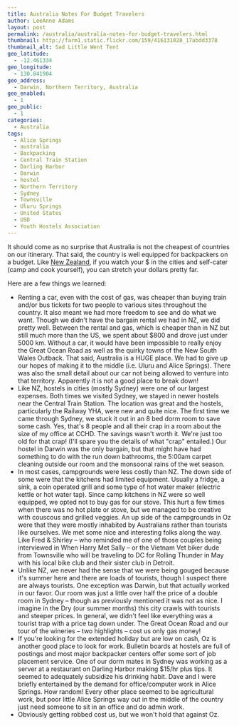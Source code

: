 ```yaml
---
title: Australia Notes For Budget Travelers
author: LeeAnne Adams
layout: post
permalink: /australia/australia-notes-for-budget-travelers.html
thumbnail: http://farm1.static.flickr.com/159/416131028_17abdd3378
thumbnail_alt: Sad Little Went Tent
geo_latitude:
  - -12.461334
geo_longitude:
  - 130.841904
geo_address:
  - Darwin, Northern Territory, Australia
geo_enabled:
  - 1
geo_public:
  - 1
categories:
  - Australia
tags:
  - Alice Springs
  - australia
  - Backpacking
  - Central Train Station
  - Darling Harbor
  - Darwin
  - hostel
  - Northern Territory
  - Sydney
  - Townsville
  - Uluru Springs
  - United States
  - USD
  - Youth Hostels Association
---
```

It should come as no surprise that Australia is not the cheapest of countries on our itinerary. That said, the country is well equipped for backpackers on a budget. Like [New Zealand][1], if you watch your $ in the cities and self-cater (camp and cook yourself), you can stretch your dollars pretty far.

Here are a few things we learned:

* Renting a car, even with the cost of gas, was cheaper than buying train and/or bus tickets for two people to various sites throughout the country. It also meant we had more freedom to see and do what we want. Though we didn't have the bargain rental we had in NZ, we did pretty well. Between the rental and gas, which is cheaper than in NZ but still much more than the US, we spent about $800 and drove just under 5000 km. Without a car, it would have been impossible to really enjoy the Great Ocean Road as well as the quirky towns of the New South Wales Outback. That said, Australia is a HUGE place. We had to give up our hopes of making it to the middle (i.e. Uluru and Alice Springs). There was also the small detail about our car not being allowed to venture into that territory. Apparently it is not a good place to break down!
* Like NZ, hostels in cities (mostly Sydney) were one of our largest expenses. Both times we visited Sydney, we stayed in newer hostels near the Central Train Station. The location was great and the hostels, particularly the Railway YHA, were new and quite nice. The first time we came through Sydney, we stuck it out in an 8 bed dorm room to save some cash. Yes, that's 8 people and all their crap in a room about the size of my office at CCHD. The savings wasn't worth it. We're just too old for that crap! (I'll spare you the details of what "crap" entailed.) Our hostel in Darwin was the only bargain, but that might have had something to do with the run down bathrooms, the 5:00am carpet cleaning outside our room and the monsoonal rains of the wet season.
* In most cases, campgrounds were less costly than NZ. The down side of some were that the kitchens had limited equipment. Usually a fridge, a sink, a coin operated grill and some type of hot water maker (electric kettle or hot water tap). Since camp kitchens in NZ were so well equipped, we opted not to buy gas for our stove. This hurt a few times when there was no hot plate or stove, but we managed to be creative with couscous and grilled veggies. An up side of the campgrounds in Oz were that they were mostly inhabited by Australians rather than tourists like ourselves. We met some nice and interesting folks along the way. Like Fred & Shirley – who reminded me of one of those couples being interviewed in When Harry Met Sally – or the Vietnam Vet biker dude from Townsville who will be traveling to DC for Rolling Thunder in May with his local bike club and their sister club in Detroit.
* Unlike NZ, we never had the sense that we were being gouged because it's summer here and there are loads of tourists, though I suspect there are always tourists. One exception was Darwin, but that actually worked in our favor. Our room was just a little over half the price of a double room in Sydney – though as previously mentioned it was not as nice. I imagine in the Dry (our summer months) this city crawls with tourists and steeper prices. In general, we didn't feel like everything was a tourist trap with a price tag down under. The Great Ocean Road and our tour of the wineries – two highlights – cost us only gas money!
* If you're looking for the extended holiday but are low on cash, Oz is another good place to look for work. Bulletin boards at hostels are full of postings and most major backpacker centers offer some sort of job placement service. One of our dorm mates in Sydney was working as a server at a restaurant on Darling Harbor making $15/hr plus tips. It seemed to adequately subsidize his drinking habit. Dave and I were briefly entertained by the demand for office/computer work in Alice Springs. How random! Every other place seemed to be agricultural work, but poor little Alice Springs way out in the middle of the country just need someone to sit in an office and do admin work.
* Obviously getting robbed cost us, but we won't hold that against Oz.


[1]: http://gothereandback.com//new-zealand/new-zealand-notes-for-budget-travelers.html "New Zealand Notes for Budget Travelers"